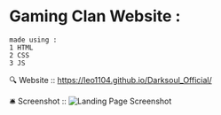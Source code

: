 # Gaming Clan Website :
```
made using : 
1 HTML
2 CSS
3 JS

```
:mag:	 Website :: https://leo1104.github.io/Darksoul_Official/

:bellhop_bell: Screenshot :: ![Landing Page Screenshot](/screenshot_darksoul_landing_page.png)
